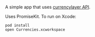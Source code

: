 A simple app that uses [currencylayer API](https://currencylayer.com/documentation).

Uses PromiseKit.
To run on Xcode:
```
pod install
open Currencies.xcworkspace
```
